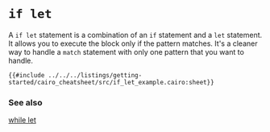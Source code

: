 # `if let`

A `if let` statement is a combination of an `if` statement and a `let` statement. It allows you to execute the block only if the pattern matches. It's a cleaner way to handle a `match` statement with only one pattern that you want to handle.

```cairo
{{#include ../../../listings/getting-started/cairo_cheatsheet/src/if_let_example.cairo:sheet}}
```

### See also

[while let](while_let.md)

